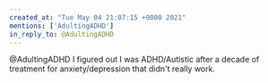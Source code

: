 ```yaml
---
created_at: "Tue May 04 21:07:15 +0000 2021"
mentions: ['AdultingADHD']
in_reply_to: @AdultingADHD
---
```


@AdultingADHD I figured out I was ADHD/Autistic after a decade of treatment for anxiety/depression that didn't really work.